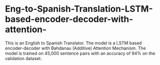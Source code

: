 # Eng-to-Spanish-Translation-LSTM-based-encoder-decoder-with-attention-
This is an English to Spanish Translator. The model is a LSTM based encoder-decoder with Bahdanau (Additive) Attention Mechanism. The model is trained on 45,000 sentence pairs with an accuracy of 94% on the validation dataset.
